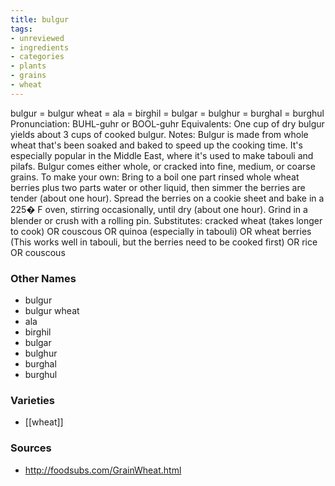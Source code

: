 ```yaml
---
title: bulgur
tags:
- unreviewed
- ingredients
- categories
- plants
- grains
- wheat
---
```

bulgur = bulgur wheat = ala = birghil = bulgar = bulghur = burghal = burghul Pronunciation: BUHL-guhr or BOOL-guhr Equivalents: One cup of dry bulgur yields about 3 cups of cooked bulgur. Notes: Bulgur is made from whole wheat that's been soaked and baked to speed up the cooking time. It's especially popular in the Middle East, where it's used to make tabouli and pilafs. Bulgur comes either whole, or cracked into fine, medium, or coarse grains. To make your own: Bring to a boil one part rinsed whole wheat berries plus two parts water or other liquid, then simmer the berries are tender (about one hour). Spread the berries on a cookie sheet and bake in a 225� F oven, stirring occasionally, until dry (about one hour). Grind in a blender or crush with a rolling pin. Substitutes: cracked wheat (takes longer to cook) OR couscous OR quinoa (especially in tabouli) OR wheat berries (This works well in tabouli, but the berries need to be cooked first) OR rice OR couscous

### Other Names

* bulgur
* bulgur wheat
* ala
* birghil
* bulgar
* bulghur
* burghal
* burghul

### Varieties

* [[wheat]]

### Sources
* http://foodsubs.com/GrainWheat.html
